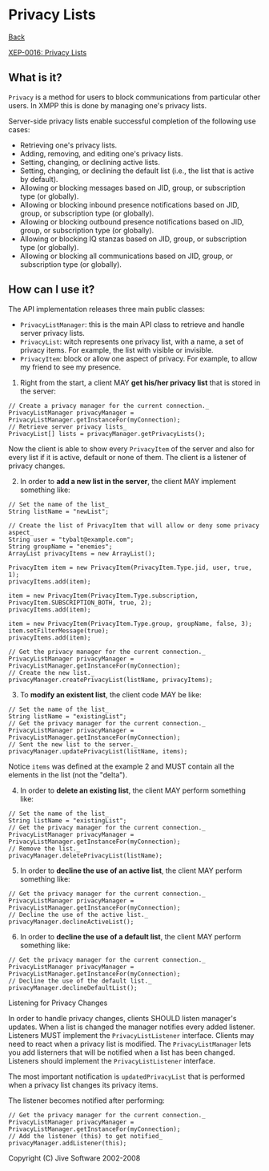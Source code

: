 Privacy Lists
============

[Back](index.md)

[XEP-0016: Privacy Lists](http://xmpp.org/extensions/xep-0016.html)

What is it?
-----------

`Privacy` is a method for users to block communications from particular other
users. In XMPP this is done by managing one's privacy lists.

Server-side privacy lists enable successful completion of the following use
cases:

  * Retrieving one's privacy lists.
  * Adding, removing, and editing one's privacy lists.
  * Setting, changing, or declining active lists.
  * Setting, changing, or declining the default list (i.e., the list that is active by default).
  * Allowing or blocking messages based on JID, group, or subscription type (or globally).
  * Allowing or blocking inbound presence notifications based on JID, group, or subscription type (or globally).
  * Allowing or blocking outbound presence notifications based on JID, group, or subscription type (or globally).
  * Allowing or blocking IQ stanzas based on JID, group, or subscription type (or globally).
  * Allowing or blocking all communications based on JID, group, or subscription type (or globally).

How can I use it?
-----------------

The API implementation releases three main public classes:

  * `PrivacyListManager`: this is the main API class to retrieve and handle server privacy lists.
  * `PrivacyList`: witch represents one privacy list, with a name, a set of privacy items. For example, the list with visible or invisible.
  * `PrivacyItem`: block or allow one aspect of privacy. For example, to allow my friend to see my presence.

1. Right from the start, a client MAY **get his/her privacy list** that is stored in the server:

```
// Create a privacy manager for the current connection._
PrivacyListManager privacyManager = PrivacyListManager.getInstanceFor(myConnection);
// Retrieve server privacy lists_
PrivacyList[] lists = privacyManager.getPrivacyLists();
```

Now the client is able to show every `PrivacyItem` of the server and also for
every list if it is active, default or none of them. The client is a listener
of privacy changes.



2. In order to **add a new list in the server**, the client MAY implement something like:

```
// Set the name of the list_
String listName = "newList";

// Create the list of PrivacyItem that will allow or deny some privacy aspect_
String user = "tybalt@example.com";
String groupName = "enemies";
ArrayList privacyItems = new ArrayList();

PrivacyItem item = new PrivacyItem(PrivacyItem.Type.jid, user, true, 1);
privacyItems.add(item);

item = new PrivacyItem(PrivacyItem.Type.subscription, PrivacyItem.SUBSCRIPTION_BOTH, true, 2);
privacyItems.add(item);

item = new PrivacyItem(PrivacyItem.Type.group, groupName, false, 3);
item.setFilterMessage(true);
privacyItems.add(item);

// Get the privacy manager for the current connection._
PrivacyListManager privacyManager = PrivacyListManager.getInstanceFor(myConnection);
// Create the new list._
privacyManager.createPrivacyList(listName, privacyItems);
```

3. To **modify an existent list**, the client code MAY be like:

```
// Set the name of the list_
String listName = "existingList";
// Get the privacy manager for the current connection._
PrivacyListManager privacyManager = PrivacyListManager.getInstanceFor(myConnection);
// Sent the new list to the server._
privacyManager.updatePrivacyList(listName, items);
```

Notice `items` was defined at the example 2 and MUST contain all the elements
in the list (not the "delta").

4. In order to **delete an existing list**, the client MAY perform something like:

```
// Set the name of the list_
String listName = "existingList";
// Get the privacy manager for the current connection._
PrivacyListManager privacyManager = PrivacyListManager.getInstanceFor(myConnection);
// Remove the list._
privacyManager.deletePrivacyList(listName);
```

5. In order to **decline the use of an active list**, the client MAY perform something like:

```
// Get the privacy manager for the current connection._
PrivacyListManager privacyManager = PrivacyListManager.getInstanceFor(myConnection);
// Decline the use of the active list._
privacyManager.declineActiveList();
```

6. In order to **decline the use of a default list**, the client MAY perform something like:

```
// Get the privacy manager for the current connection._
PrivacyListManager privacyManager = PrivacyListManager.getInstanceFor(myConnection);
// Decline the use of the default list._
privacyManager.declineDefaultList();
```

Listening for Privacy Changes

In order to handle privacy changes, clients SHOULD listen manager's updates.
When a list is changed the manager notifies every added listener. Listeners
MUST implement the `PrivacyListListener` interface. Clients may need to react
when a privacy list is modified. The `PrivacyListManager` lets you add
listerners that will be notified when a list has been changed. Listeners
should implement the `PrivacyListListener` interface.

The most important notification is `updatedPrivacyList` that is performed when
a privacy list changes its privacy items.

The listener becomes notified after performing:

```
// Get the privacy manager for the current connection._
PrivacyListManager privacyManager = PrivacyListManager.getInstanceFor(myConnection);
// Add the listener (this) to get notified_
privacyManager.addListener(this);
```
Copyright (C) Jive Software 2002-2008

